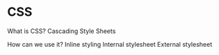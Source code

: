 # CSS

What is CSS?
Cascading Style Sheets

How can we use it?
Inline styling
Internal stylesheet
External stylesheet
